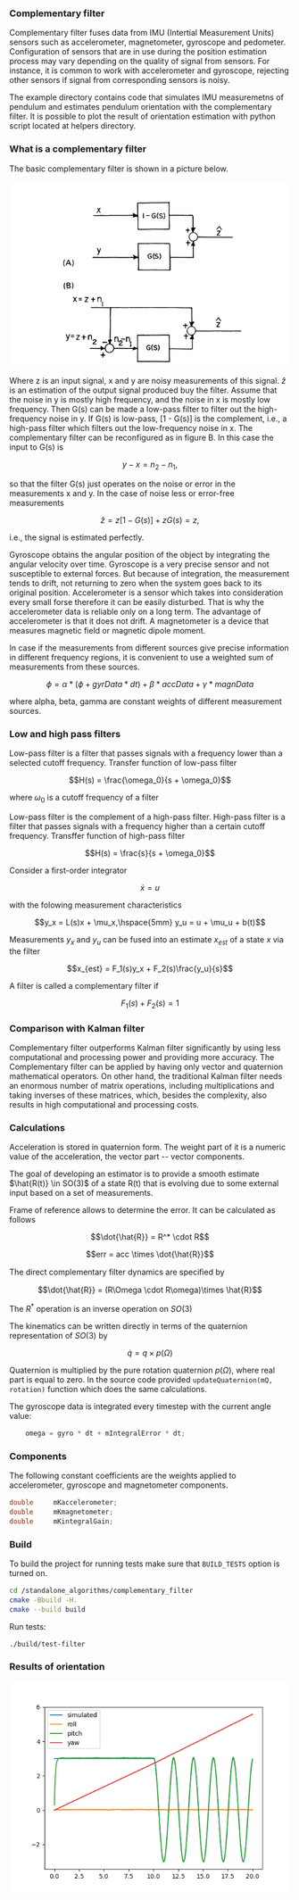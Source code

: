 ### Complementary filter

Complementary filter fuses data from IMU (Intertial Measurement Units) sensors such as accelerometer, magnetometer, gyroscope and pedometer. Configuration of sensors that are in use during the position estimation process may vary depending on the quality of signal from sensors. For instance, it is common to work with accelerometer and gyroscope, rejecting other sensors if signal from corresponding sensors is noisy.

The example directory contains code that simulates IMU measuremetns of pendulum and estimates pendulum orientation with the complementary filter. It is possible to plot the result of orientation estimation with python script located at helpers directory.

### What is a complementary filter

The basic complementary filter is shown in a picture below.

<img src="../illustrations/complementary_filter.png"
     alt="Markdown Monster icon"/>

Where z is an input signal, x and y are noisy measurements of this signal. $\hat{z}$ is an estimation of the output signal produced buy the filter. Assume that
the noise in y is mostly high frequency, and the noise in x is mostly low frequency. Then G(s) can be made a low-pass filter to filter out the high-frequency noise in y. If G(s) is low-pass, [1 - G(s)] is the complement, i.e., a high-pass filter which filters out the low-frequency noise in x. The complementary filter can be reconfigured as in figure B. In this case the input to G(s) is

$$y - x = n_2 - n_1,$$
 
 so that the filter G(s) just operates on the noise or error in the measurements x and y. In the case of noise less or error-free measurements

$$\hat{z} = z[1 - G(s)] + zG(s) = z,$$


i.e., the signal is estimated perfectly.

Gyroscope obtains the angular position of the object by integrating the angular velocity over time. Gyroscope is a very precise sensor and not susceptible to external forces. But because of integration, the measurement tends to drift, not returning to zero when the system goes back to its original position. Accelerometer is a sensor which takes into consideration every small forse therefore it can be easily disturbed. That is why the accelerometer data is reliable only on a long term. The advantage of accelerometer is that it does not drift. A magnetometer is a device that measures magnetic field or magnetic dipole moment.

In case if the measurements from different sources give precise information in different frequency regions, it is convenient to use a weighted sum of measurements from these sources.

[//]: # "angle = alpha * (angle + gyrData * dt) + beta * accData + gamma * magnData)"

$$\phi = \alpha * (\phi + gyrData * dt) + \beta * accData + \gamma * magnData$$

where alpha, beta, gamma are constant weights of different measurement sources.

### Low and high pass filters

Low-pass filter is a filter that passes signals with a frequency lower than a selected cutoff frequency.
Transfer function of low-pass filter

[//]: # "https://en.wikipedia.org/wiki/Low-pass_filter"

$$H(s) = \frac{\omega_0}{s + \omega_0}$$

where $\omega_0$ is a cutoff frequency of a filter

Low-pass filter is the complement of a high-pass filter. High-pass filter is a filter that passes signals with a frequency higher than a certain cutoff frequency.
Transffer function of high-pass filter

$$H(s) = \frac{s}{s + \omega_0}$$

Consider a first-order integrator

$$\dot{x} = u$$

with the folowing measurement characteristics

$$y_x = L(s)x + \mu_x,\hspace{5mm} y_u = u + \mu_u + b(t)$$

Measurements $y_x$ and $y_u$ can be fused into an estimate $x_{est}$ of a state $x$ via the filter

$$x_{est} = F_1(s)y_x + F_2(s)\frac{y_u}{s}$$

A filter is called a complementary filter if 

$$F_1(s) + F_2(s) = 1$$

### Comparison with Kalman filter

Complementary filter outperforms Kalman filter significantly by using less computational and processing power and providing more accuracy. The Complementary filter can be applied by having only vector and quaternion mathematical operators. On other hand, the traditional Kalman filter needs an enormous number of matrix operations, including multiplications and taking inverses of these matrices, which, besides the complexity, also results in high computational and processing costs.

### Calculations

Acceleration is stored in quaternion form. The weight part of it is a numeric value of the acceleration, the vector part -- vector components.

The goal of developing an estimator is to provide a smooth estimate $\hat{R(t)} \in SO(3)$ of a state R(t) that is evolving due
to some external input based on a set of measurements.

Frame of reference allows to determine the error. It can be calculated as follows

$$\dot{\hat{R}} = R^* \cdot R$$

$$err = acc \times \dot{\hat{R}}$$

The direct complementary ﬁlter dynamics are speciﬁed by

$$\dot{\hat{R}} = (R\Omega \cdot R\omega)\times \hat{R}$$

The $R^*$ operation is an inverse operation on $SO(3)$

The kinematics can be written directly in terms of the quaternion representation of $SO(3)$ by

$$\dot{q} = q \times p(\Omega)$$

Quaternion is multiplied by the pure rotation quaternion $p(\Omega)$, where real part is equal to zero.
In the source code provided `updateQuaternion(mQ, rotation)` function which does the same calculations.

The gyroscope data is integrated every timestep with the current angle value:

```cpp
    omega = gyro * dt + mIntegralError * dt;
```

### Components

The following constant coefficients are the weights applied to accelerometer, gyroscope and magnetometer components.

```cpp
double     mKaccelerometer;
double     mKmagnetometer;
double     mKintegralGain;
```

### Build

To build the project for running tests make sure that `BUILD_TESTS` option is turned on.

```sh
cd /standalone_algorithms/complementary_filter
cmake -Bbuild -H.
cmake --build build
```

Run tests:

```sh
./build/test-filter
```

### Results of orientation

<img src="../illustrations/orientation_estimation.png"
     alt="Markdown Monster icon"/>
